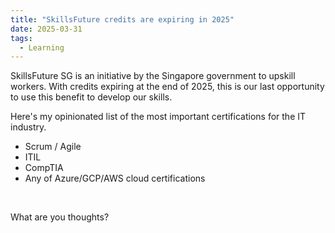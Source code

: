 ```yaml
---
title: "SkillsFuture credits are expiring in 2025"
date: 2025-03-31
tags:
  - Learning
---
```

SkillsFuture SG is an initiative by the Singapore government to upskill workers.
With credits expiring at the end of 2025, this is our last opportunity to use this benefit to develop our skills.

Here's my opinionated list of the most important certifications for the IT industry.
- Scrum / Agile
- ITIL
- CompTIA
- Any of Azure/GCP/AWS cloud certifications

<br>

What are you thoughts?